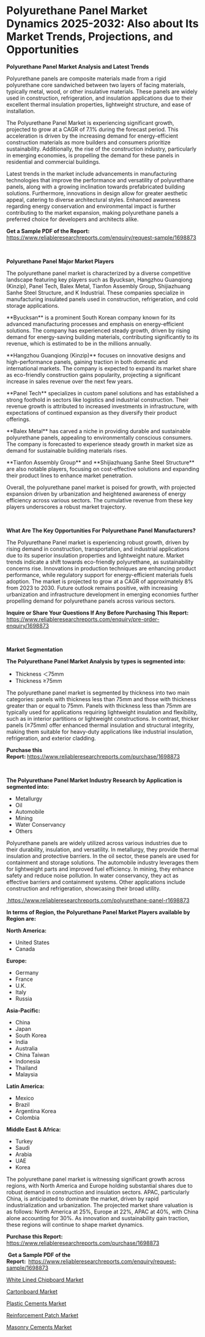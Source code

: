 <p><h1>Polyurethane Panel Market Dynamics 2025-2032: Also about Its Market Trends, Projections, and Opportunities</h1></p><p><strong>Polyurethane Panel Market Analysis and Latest Trends</strong></p>
<p><p>Polyurethane panels are composite materials made from a rigid polyurethane core sandwiched between two layers of facing materials, typically metal, wood, or other insulative materials. These panels are widely used in construction, refrigeration, and insulation applications due to their excellent thermal insulation properties, lightweight structure, and ease of installation.</p><p>The Polyurethane Panel Market is experiencing significant growth, projected to grow at a CAGR of 7.1% during the forecast period. This acceleration is driven by the increasing demand for energy-efficient construction materials as more builders and consumers prioritize sustainability. Additionally, the rise of the construction industry, particularly in emerging economies, is propelling the demand for these panels in residential and commercial buildings.</p><p>Latest trends in the market include advancements in manufacturing technologies that improve the performance and versatility of polyurethane panels, along with a growing inclination towards prefabricated building solutions. Furthermore, innovations in design allow for greater aesthetic appeal, catering to diverse architectural styles. Enhanced awareness regarding energy conservation and environmental impact is further contributing to the market expansion, making polyurethane panels a preferred choice for developers and architects alike.</p></p>
<p><strong>Get a Sample PDF of the Report:&nbsp;</strong> <a href="https://www.reliableresearchreports.com/enquiry/request-sample/1698873?utm_campaign=28&utm_medium=2&utm_source=Github&utm_content=ia&utm_term=31032025&utm_id=polyurethane-panel">https://www.reliableresearchreports.com/enquiry/request-sample/1698873</a></p>
<p>&nbsp;</p>
<p><strong>Polyurethane Panel Major Market Players</strong></p>
<p><p>The polyurethane panel market is characterized by a diverse competitive landscape featuring key players such as Byucksan, Hangzhou Guanqiong (Kinzip), Panel Tech, Balex Metal, Tianfon Assembly Group, Shijiazhuang Sanhe Steel Structure, and K Industrial. These companies specialize in manufacturing insulated panels used in construction, refrigeration, and cold storage applications.</p><p>**Byucksan** is a prominent South Korean company known for its advanced manufacturing processes and emphasis on energy-efficient solutions. The company has experienced steady growth, driven by rising demand for energy-saving building materials, contributing significantly to its revenue, which is estimated to be in the millions annually.</p><p>**Hangzhou Guanqiong (Kinzip)** focuses on innovative designs and high-performance panels, gaining traction in both domestic and international markets. The company is expected to expand its market share as eco-friendly construction gains popularity, projecting a significant increase in sales revenue over the next few years.</p><p>**Panel Tech** specializes in custom panel solutions and has established a strong foothold in sectors like logistics and industrial construction. Their revenue growth is attributed to increased investments in infrastructure, with expectations of continued expansion as they diversify their product offerings.</p><p>**Balex Metal** has carved a niche in providing durable and sustainable polyurethane panels, appealing to environmentally conscious consumers. The company is forecasted to experience steady growth in market size as demand for sustainable building materials rises.</p><p>**Tianfon Assembly Group** and **Shijiazhuang Sanhe Steel Structure** are also notable players, focusing on cost-effective solutions and expanding their product lines to enhance market penetration.</p><p>Overall, the polyurethane panel market is poised for growth, with projected expansion driven by urbanization and heightened awareness of energy efficiency across various sectors. The cumulative revenue from these key players underscores a robust market trajectory.</p></p>
<p>&nbsp;</p>
<p><strong>What Are The Key Opportunities For Polyurethane Panel Manufacturers?</strong></p>
<p><p>The Polyurethane Panel market is experiencing robust growth, driven by rising demand in construction, transportation, and industrial applications due to its superior insulation properties and lightweight nature. Market trends indicate a shift towards eco-friendly polyurethane, as sustainability concerns rise. Innovations in production techniques are enhancing product performance, while regulatory support for energy-efficient materials fuels adoption. The market is projected to grow at a CAGR of approximately 8% from 2023 to 2030. Future outlook remains positive, with increasing urbanization and infrastructure development in emerging economies further propelling demand for polyurethane panels across various sectors.</p></p>
<p><strong>Inquire or Share Your Questions If Any Before Purchasing This Report:</strong> <a href="https://www.reliableresearchreports.com/enquiry/pre-order-enquiry/1698873?utm_campaign=28&utm_medium=2&utm_source=Github&utm_content=ia&utm_term=31032025&utm_id=polyurethane-panel">https://www.reliableresearchreports.com/enquiry/pre-order-enquiry/1698873</a></p>
<p>&nbsp;</p>
<p><strong>Market Segmentation</strong></p>
<p><strong>The Polyurethane Panel Market Analysis by types is segmented into:</strong></p>
<p><ul><li>Thickness ＜75mm</li><li>Thickness ≥75mm</li></ul></p>
<p><p>The polyurethane panel market is segmented by thickness into two main categories: panels with thickness less than 75mm and those with thickness greater than or equal to 75mm. Panels with thickness less than 75mm are typically used for applications requiring lightweight insulation and flexibility, such as in interior partitions or lightweight constructions. In contrast, thicker panels (≥75mm) offer enhanced thermal insulation and structural integrity, making them suitable for heavy-duty applications like industrial insulation, refrigeration, and exterior cladding.</p></p>
<p><strong>Purchase this Report:&nbsp;</strong><a href="https://www.reliableresearchreports.com/purchase/1698873?utm_campaign=28&utm_medium=2&utm_source=Github&utm_content=ia&utm_term=31032025&utm_id=polyurethane-panel">https://www.reliableresearchreports.com/purchase/1698873</a></p>
<p>&nbsp;</p>
<p><strong>The Polyurethane Panel Market Industry Research by Application is segmented into:</strong></p>
<p><ul><li>Metallurgy</li><li>Oil</li><li>Automobile</li><li>Mining</li><li>Water Conservancy</li><li>Others</li></ul></p>
<p><p>Polyurethane panels are widely utilized across various industries due to their durability, insulation, and versatility. In metallurgy, they provide thermal insulation and protective barriers. In the oil sector, these panels are used for containment and storage solutions. The automobile industry leverages them for lightweight parts and improved fuel efficiency. In mining, they enhance safety and reduce noise pollution. In water conservancy, they act as effective barriers and containment systems. Other applications include construction and refrigeration, showcasing their broad utility.</p></p>
<p><a href="https://www.reliableresearchreports.com/polyurethane-panel-r1698873?utm_campaign=28&utm_medium=2&utm_source=Github&utm_content=ia&utm_term=31032025&utm_id=polyurethane-panel">&nbsp;https://www.reliableresearchreports.com/polyurethane-panel-r1698873</a></p>
<p><strong>In terms of Region, the Polyurethane Panel Market Players available by Region are:</strong></p>
<p>
    <p> <strong> North America: </strong>
        <ul>
            <li>United States</li>
            <li>Canada</li>
        </ul>
        </p> 
    <p> <strong> Europe: </strong>
        <ul>
            <li>Germany</li>
            <li>France</li>
            <li>U.K.</li>
            <li>Italy</li>
            <li>Russia</li>
        </ul>
        </p> 
    <p> <strong> Asia-Pacific: </strong>
        <ul>
            <li>China</li>
            <li>Japan</li>
            <li>South Korea</li>
            <li>India</li>
            <li>Australia</li>
            <li>China Taiwan</li>
            <li>Indonesia</li>
            <li>Thailand</li>
            <li>Malaysia</li>
        </ul>
        </p> 
    <p> <strong> Latin America: </strong>
        <ul>
            <li>Mexico</li>
            <li>Brazil</li>
            <li>Argentina Korea</li>
            <li>Colombia</li>
        </ul>
        </p> 
    <p> <strong> Middle East & Africa: </strong>
        <ul>
            <li>Turkey</li>
            <li>Saudi</li>
            <li>Arabia</li>
            <li>UAE</li>
            <li>Korea</li>
        </ul>
    </p>
    </p>
<p><p>The polyurethane panel market is witnessing significant growth across regions, with North America and Europe holding substantial shares due to robust demand in construction and insulation sectors. APAC, particularly China, is anticipated to dominate the market, driven by rapid industrialization and urbanization. The projected market share valuation is as follows: North America at 25%, Europe at 22%, APAC at 40%, with China alone accounting for 30%. As innovation and sustainability gain traction, these regions will continue to shape market dynamics.</p></p>
<p><strong>Purchase this Report: </strong><a href="https://www.reliableresearchreports.com/purchase/1698873?utm_campaign=28&utm_medium=2&utm_source=Github&utm_content=ia&utm_term=31032025&utm_id=polyurethane-panel">https://www.reliableresearchreports.com/purchase/1698873</a></p>
<p>&nbsp;<strong>Get a Sample PDF of the Report:&nbsp;&nbsp;</strong><a href="https://www.reliableresearchreports.com/enquiry/request-sample/1698873?utm_campaign=28&utm_medium=2&utm_source=Github&utm_content=ia&utm_term=31032025&utm_id=polyurethane-panel">https://www.reliableresearchreports.com/enquiry/request-sample/1698873</a></p>
<p><strong></strong></p>
<p><p><a href="https://github.com/duzcupetriv/Market-Research-Report-List-1/blob/main/white-lined-chipboard-market.md?utm_campaign=28&utm_medium=2&utm_source=Github&utm_content=ia&utm_term=31032025&utm_id=polyurethane-panel">White Lined Chipboard Market</a></p><p><a href="https://github.com/abexjeliti/Market-Research-Report-List-1/blob/main/cartonboard-market.md?utm_campaign=28&utm_medium=2&utm_source=Github&utm_content=ia&utm_term=31032025&utm_id=polyurethane-panel">Cartonboard Market</a></p><p><a href="https://github.com/rreynagjysma65/Market-Research-Report-List-1/blob/main/plastic-cements-market.md?utm_campaign=28&utm_medium=2&utm_source=Github&utm_content=ia&utm_term=31032025&utm_id=polyurethane-panel">Plastic Cements Market</a></p><p><a href="https://github.com/vassihucz/Market-Research-Report-List-1/blob/main/reinforcement-patch-market.md?utm_campaign=28&utm_medium=2&utm_source=Github&utm_content=ia&utm_term=31032025&utm_id=polyurethane-panel">Reinforcement Patch Market</a></p><p><a href="https://github.com/dibesnayee/Market-Research-Report-List-1/blob/main/masonry-cements-market.md?utm_campaign=28&utm_medium=2&utm_source=Github&utm_content=ia&utm_term=31032025&utm_id=polyurethane-panel">Masonry Cements Market</a></p></p>